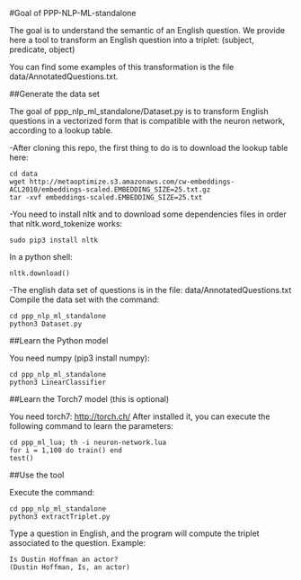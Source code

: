 #Goal of PPP-NLP-ML-standalone

The goal is to understand the semantic of an English question.
We provide here a tool to transform an English question into a triplet:
(subject, predicate, object)

You can find some examples of this transformation is the file data/AnnotatedQuestions.txt.

##Generate the data set

The goal of ppp_nlp_ml_standalone/Dataset.py is to transform English questions in a vectorized form that is compatible with the
neuron network, according to a lookup table.

-After cloning this repo, the first thing to do is to download the lookup table here:

    cd data
    wget http://metaoptimize.s3.amazonaws.com/cw-embeddings-ACL2010/embeddings-scaled.EMBEDDING_SIZE=25.txt.gz
    tar -xvf embeddings-scaled.EMBEDDING_SIZE=25.txt

-You need to install nltk and to download some dependencies files in order that nltk.word_tokenize works:

    sudo pip3 install nltk

In a python shell:

    nltk.download()

-The english data set of questions is in the file: data/AnnotatedQuestions.txt
Compile the data set with the command:

    cd ppp_nlp_ml_standalone
    python3 Dataset.py

##Learn the Python model

You need numpy (pip3 install numpy):

    cd ppp_nlp_ml_standalone
    python3 LinearClassifier

##Learn the Torch7 model (this is optional)

You need torch7: http://torch.ch/
After installed it, you can execute the following command to learn the parameters:

    cd ppp_ml_lua; th -i neuron-network.lua
    for i = 1,100 do train() end
    test()


##Use the tool

Execute the command:

    cd ppp_nlp_ml_standalone
    python3 extractTriplet.py

Type a question in English, and the program will compute the triplet associated to the question.
Example:

    Is Dustin Hoffman an actor?
    (Dustin Hoffman, Is, an actor)

